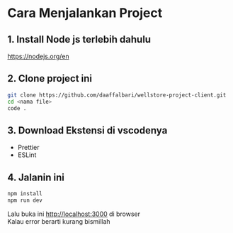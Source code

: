 # Cara Menjalankan Project
## 1. Install Node js terlebih dahulu
https://nodejs.org/en

## 2. Clone project ini
```bash
git clone https://github.com/daaffalbari/wellstore-project-client.git
cd <nama file>  
code .
```

## 3. Download Ekstensi di vscodenya
- Prettier
- ESLint

## 4. Jalanin ini
```bash
npm install
npm run dev
```
Lalu buka ini [http://localhost:3000](http://localhost:3000) di browser <br/>
Kalau error berarti kurang bismillah


